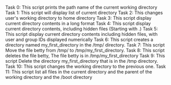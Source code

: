 Task 0: This script prints the path name of the current working directory
Task 1: This script will display list of current directory
Task 2: This changes user's working directory to home directory
Task 3: This script display current directory contents in a long format
Task 4: This script display current directory contents, including hidden files (Starting with .)
Task 5: This script display current directory contents including hidden files, with user and group IDs displayed numerically
Task 6: This script  creates a directory named my_first_directory in the /tmp/ directory.
Task 7: This script Move the file betty from /tmp/ to /tmp/my_first_directory.
Task 8: This script deletes the file betty, The file betty is in /tmp/my_first_directory
Task 9: This script Delete the directory my_first_directory that is in the /tmp directory.
Task 10: This script changes the working directory to the previous one.
Task 11: This script list all files in the current directory and the parent of the working directory and the /boot directory 
